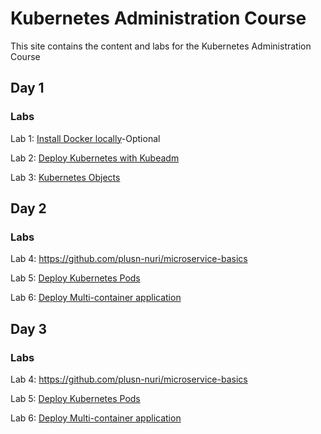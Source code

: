 # Kubernetes Administration Course

This site contains the content and labs for the Kubernetes Administration Course 



## Day 1 

### Labs

Lab 1: [Install Docker locally](labs/01-docker-daemon)-Optional

Lab 2: [Deploy Kubernetes with Kubeadm](labs/k8s-net-labs/index.md)   

Lab 3: [Kubernetes Objects](https://github.com/igbedo/kubernetes-lab-tutorial/blob/master/content/basics.md#daemons) 


## Day 2

### Labs 
Lab 4: https://github.com/plusn-nuri/microservice-basics

Lab 5: [Deploy Kubernetes Pods](labs/04-pods)

Lab 6: [Deploy Multi-container application](labs/05-multi)



## Day 3

### Labs 
Lab 4: https://github.com/plusn-nuri/microservice-basics

Lab 5: [Deploy Kubernetes Pods](labs/04-pods)

Lab 6: [Deploy Multi-container application](labs/05-multi)
